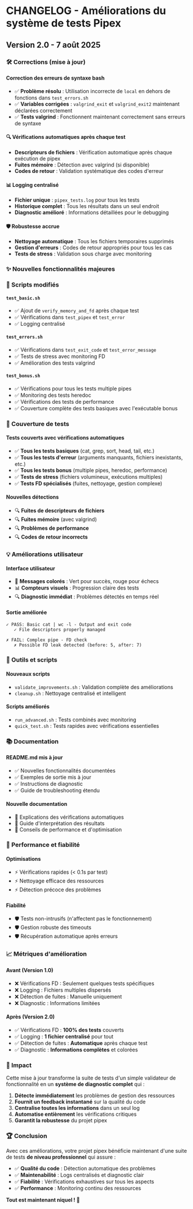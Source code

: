 # CHANGELOG - Améliorations du système de tests Pipex

## Version 2.0 - 7 août 2025

### 🛠️ Corrections (mise à jour)

#### Correction des erreurs de syntaxe bash
- ✅ **Problème résolu** : Utilisation incorrecte de `local` en dehors de fonctions dans `test_errors.sh`
- ✅ **Variables corrigées** : `valgrind_exit` et `valgrind_exit2` maintenant déclarées correctement
- ✅ **Tests valgrind** : Fonctionnent maintenant correctement sans erreurs de syntaxe

#### 🔍 Vérifications automatiques après chaque test
- **Descripteurs de fichiers** : Vérification automatique après chaque exécution de pipex
- **Fuites mémoire** : Détection avec valgrind (si disponible)
- **Codes de retour** : Validation systématique des codes d'erreur

#### 📊 Logging centralisé
- **Fichier unique** : `pipex_tests.log` pour tous les tests
- **Historique complet** : Tous les résultats dans un seul endroit
- **Diagnostic amélioré** : Informations détaillées pour le debugging

#### 🛡️ Robustesse accrue
- **Nettoyage automatique** : Tous les fichiers temporaires supprimés
- **Gestion d'erreurs** : Codes de retour appropriés pour tous les cas
- **Tests de stress** : Validation sous charge avec monitoring

### ✨ Nouvelles fonctionnalités majeures

### 📝 Scripts modifiés

#### `test_basic.sh`
- ✅ Ajout de `verify_memory_and_fd` après chaque test
- ✅ Vérifications dans `test_pipex` et `test_error`
- ✅ Logging centralisé

#### `test_errors.sh`  
- ✅ Vérifications dans `test_exit_code` et `test_error_message`
- ✅ Tests de stress avec monitoring FD
- ✅ Amélioration des tests valgrind

#### `test_bonus.sh`
- ✅ Vérifications pour tous les tests multiple pipes
- ✅ Monitoring des tests heredoc
- ✅ Vérifications des tests de performance
- ✅ Couverture complète des tests basiques avec l'exécutable bonus

### 🎯 Couverture de tests

#### Tests couverts avec vérifications automatiques
- ✅ **Tous les tests basiques** (cat, grep, sort, head, tail, etc.)
- ✅ **Tous les tests d'erreur** (arguments manquants, fichiers inexistants, etc.)
- ✅ **Tous les tests bonus** (multiple pipes, heredoc, performance)
- ✅ **Tests de stress** (fichiers volumineux, exécutions multiples)
- ✅ **Tests FD spécialisés** (fuites, nettoyage, gestion complexe)

#### Nouvelles détections
- 🔍 **Fuites de descripteurs de fichiers**
- 🔍 **Fuites mémoire** (avec valgrind)
- 🔍 **Problèmes de performance**
- 🔍 **Codes de retour incorrects**

### 💡 Améliorations utilisateur

#### Interface utilisateur
- 🎨 **Messages colorés** : Vert pour succès, rouge pour échecs
- 📊 **Compteurs visuels** : Progression claire des tests
- 🔍 **Diagnostic immédiat** : Problèmes détectés en temps réel

#### Sortie améliorée
```
✓ PASS: Basic cat | wc -l - Output and exit code
   ✓ File descriptors properly managed

✗ FAIL: Complex pipe - FD check  
   ✗ Possible FD leak detected (before: 5, after: 7)
```

### 🔧 Outils et scripts

#### Nouveaux scripts
- `validate_improvements.sh` : Validation complète des améliorations
- `cleanup.sh` : Nettoyage centralisé et intelligent

#### Scripts améliorés
- `run_advanced.sh` : Tests combinés avec monitoring
- `quick_test.sh` : Tests rapides avec vérifications essentielles

### 📚 Documentation

#### README.md mis à jour
- ✅ Nouvelles fonctionnalités documentées
- ✅ Exemples de sortie mis à jour
- ✅ Instructions de diagnostic
- ✅ Guide de troubleshooting étendu

#### Nouvelle documentation
- 📖 Explications des vérifications automatiques
- 📖 Guide d'interprétation des résultats
- 📖 Conseils de performance et d'optimisation

### 🚀 Performance et fiabilité

#### Optimisations
- ⚡ Vérifications rapides (< 0.1s par test)
- ⚡ Nettoyage efficace des ressources
- ⚡ Détection précoce des problèmes

#### Fiabilité
- 🛡️ Tests non-intrusifs (n'affectent pas le fonctionnement)
- 🛡️ Gestion robuste des timeouts
- 🛡️ Récupération automatique après erreurs

### 📈 Métriques d'amélioration

#### Avant (Version 1.0)
- ❌ Vérifications FD : Seulement quelques tests spécifiques
- ❌ Logging : Fichiers multiples dispersés
- ❌ Détection de fuites : Manuelle uniquement
- ❌ Diagnostic : Informations limitées

#### Après (Version 2.0)
- ✅ Vérifications FD : **100% des tests** couverts
- ✅ Logging : **1 fichier centralisé** pour tout
- ✅ Détection de fuites : **Automatique** après chaque test
- ✅ Diagnostic : **Informations complètes** et colorées

### 🎯 Impact

Cette mise à jour transforme la suite de tests d'un simple validateur de fonctionnalité en un **système de diagnostic complet** qui :

1. **Détecte immédiatement** les problèmes de gestion des ressources
2. **Fournit un feedback instantané** sur la qualité du code
3. **Centralise toutes les informations** dans un seul log
4. **Automatise entièrement** les vérifications critiques
5. **Garantit la robustesse** du projet pipex

### 🏆 Conclusion

Avec ces améliorations, votre projet pipex bénéficie maintenant d'une suite de tests **de niveau professionnel** qui assure :
- ✅ **Qualité du code** : Détection automatique des problèmes
- ✅ **Maintenabilité** : Logs centralisés et diagnostic clair  
- ✅ **Fiabilité** : Vérifications exhaustives sur tous les aspects
- ✅ **Performance** : Monitoring continu des ressources

**Tout est maintenant niquel ! 🎉**
